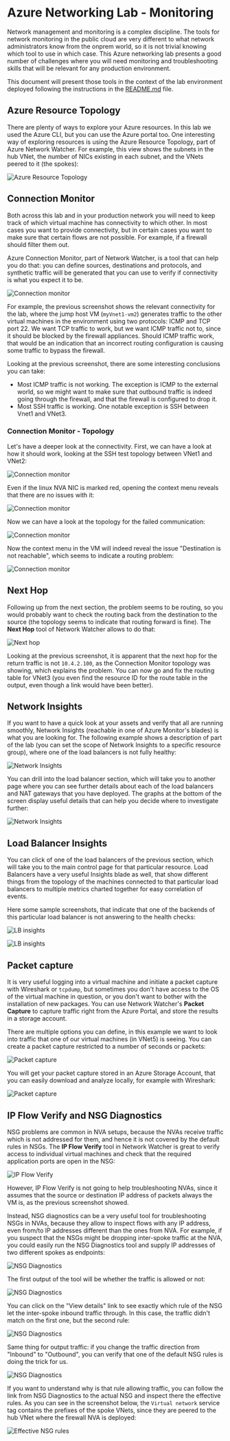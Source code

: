# Azure Networking Lab - Monitoring

Network management and monitoring is a complex discipline. The tools for network monitoring in the public cloud are very different to what network administrators know from the onprem world, so it is not trivial knowing which tool to use in which case. This Azure networking lab presents a good number of challenges where you will need monitoring and troubleshooting skills that will be relevant for any production environment.

This document will present those tools in the context of the lab environment deployed following the instructions in the [README.md](./README.md) file.

## Azure Resource Topology

There are plenty of ways to explore your Azure resources. In this lab we used the Azure CLI, but you can use the Azure portal too. One interesting way of exploring resources is using the Azure Resource Topology, part of Azure Network Watcher. For example, this view shows the subnets in the hub VNet, the number of NICs existing in each subnet, and the VNets peered to it (the spokes):

![Azure Resource Topology](pictures/monitor/art_05_vnet4.png "Azure Resource Topology")

## Connection Monitor

Both across this lab and in your production network you will need to keep track of which virtual machine has connectivity to which other. In most cases you want to provide connectivity, but in certain cases you want to make sure that certain flows are not possible. For example, if a firewall should filter them out.

Azure Connection Monitor, part of Network Watcher, is a tool that can help you do that: you can define sources, destinations and protocols, and synthetic traffic will be generated that you can use to verify if connectivity is what you expect it to be.

![Connection monitor](pictures/monitor/connection_monitor.png "Azure Connection Monitor")

For example, the previous screenshot shows the relevant connectivity for the lab, where the jump host VM (`myVnet1-vm2`) generates traffic to the other virtual machines in the environment using two protocols: ICMP and TCP port 22. We want TCP traffic to work, but we want ICMP traffic not to, since it should be blocked by the firewall appliances. Should ICMP traffic work, that would be an indication that an incorrect routing configuration is causing some traffic to bypass the firewall.

Looking at the previous screenshot, there are some interesting conclusions you can take:

- Most ICMP traffic is not working. The exception is ICMP to the external world, so we might want to make sure that outbound traffic is indeed going through the firewall, and that the firewall is configured to drop it.
- Most SSH traffic is working. One notable exception is SSH between Vnet1 and VNet3.

### Connection Monitor - Topology

Let's have a deeper look at the connectivity. First, we can have a look at how it should work, looking at the SSH test topology between VNet1 and VNet2:

![Connection monitor](pictures/monitor/connection_monitor_02.png "Azure Connection Monitor - Working spoke to spoke topology")

Even if the linux NVA NIC is marked red, opening the context menu reveals that there are no issues with it:

![Connection monitor](pictures/monitor/connection_monitor_02b.png)

Now we can have a look at the topology for the failed communication:

![Connection monitor](pictures/monitor/connection_monitor_03.png "Azure Connection Monitor - Failed spoke to spoke topology")

Now the context menu in the VM will indeed reveal the issue "Destination is not reachable", which seems to indicate a routing problem:

![Connection monitor](pictures/monitor/connection_monitor_03b.png)

## Next Hop

Following up from the next section, the problem seems to be routing, so you would probably want to check the routing back from the destination to the source (the topology seems to indicate that routing forward is fine). The **Next Hop** tool of Network Watcher allows to do that:

![Next hop](pictures/monitor/next_hop.png)

Looking at the previous screenshot, it is apparent that the next hop for the return traffic is not `10.4.2.100`, as the Connection Monitor topology was showing, which explains the problem. You can now go and fix the routing table for VNet3 (you even find the resource ID for the route table in the output, even though a link would have been better).

## Network Insights

If you want to have a quick look at your assets and verify that all are running smoothly, Network Insights (reachable in one of Azure Monitor's blades) is what you are looking for. The following example shows a description of part of the lab (you can set the scope of Network Insights to a specific resource group), where one of the load balancers is not fully healthy:

![Network Insights](pictures/monitor/insights_dark.png)

You can drill into the load balancer section, which will take you to another page where you can see further details about each of the load balancers and NAT gateways that you have deployed. The graphs at the bottom of the screen display useful details that can help you decide where to investigate further:

![Network Insights](pictures/monitor/lb01_dark.png)

## Load Balancer Insights

You can click of one of the load balancers of the previous section, which will take you to the main control page for that particular resource. Load Balancers have a very useful Insights blade as well, that show different things from the topology of the machines connected to that particular load balancers to multiple metrics charted together for easy correlation of events.

Here some sample screenshots, that indicate that one of the backends of this particular load balancer is not answering to the health checks:

![LB insights](pictures/monitor/lbinsights_topology01_dark.png)

![LB insights](pictures/monitor/lbinsights_topology03_dark.png)

## Packet capture

It is very useful logging into a virtual machine and initiate a packet capture with Wireshark or `tcpdump`, but sometimes you don't have access to the OS of the virtual machine in question, or you don't want to bother with the installation of new packages. You can use Network Watcher's **Packet Capture** to capture traffic right from the Azure Portal, and store the results in a storage account.

There are multiple options you can define, in this example we want to look into traffic that one of our virtual machines (in VNet5) is seeing. You can create a packet capture restricted to a number of seconds or packets:

![Packet capture](pictures/monitor/packet_capture01_vm5.png)

You will get your packet capture stored in an Azure Storage Account, that you can easily download and analyze locally, for example with Wireshark:

![Packet capture](pictures/monitor/packet_capture02.png)

## IP Flow Verify and NSG Diagnostics

NSG problems are common in NVA setups, because the NVAs receive traffic which is not addressed for them, and hence it is not covered by the default rules in NSGs. The **IP Flow Verify** tool in Network Watcher is great to verify access to individual virtual machines and check that the required application ports are open in the NSG:

![IP Flow Verify](pictures/monitor/ip_flow_verify_nva.png)

However, IP Flow Verify is not going to help troubleshooting NVAs, since it assumes that the source or destination IP address of packets always the VM is, as the previous screenshot showed.

Instead, NSG diagnostics can be a very useful tool for troubleshooting NSGs in NVAs, because they allow to inspect flows with any IP address, even from/to IP addresses different than the ones from NVA. For example, if you suspect that the NSGs might be dropping inter-spoke traffic at the NVA, you could easily run the NSG Diagnostics tool and supply IP addresses of two different spokes as endpoints:

![NSG Diagnostics](pictures/monitor/nsg_diagnostics_01.png)

The first output of the tool will be whether the traffic is allowed or not:

![NSG Diagnostics](pictures/monitor/nsg_diagnostics_02.png)

You can click on the "View details" link to see exactly which rule of the NSG let the inter-spoke inbound traffic through. In this case, the traffic didn't match on the first one, but the second rule:

![NSG Diagnostics](pictures/monitor/nsg_diagnostics_03.png)

Same thing for output traffic: if you change the traffic direction from "Inbound" to "Outbound", you can verify that one of the default NSG rules is doing the trick for us.

![NSG Diagnostics](pictures/monitor/nsg_diagnostics_04.png)

If you want to understand why is that rule allowing traffic, you can follow the link from NSG Diagnostics to the actual NSG and inspect there the effective rules. As you can see in the screenshot below, the `Virtual network` service tag contains the prefixes of the spoke VNets, since they are peered to the hub VNet where the firewall NVA is deployed:

![Effective NSG rules](pictures/monitor/effective_rules.png)
